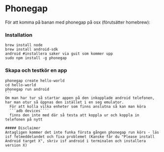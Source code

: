Phonegap
========  
För att komma på banan med phonegap på osx (förutsätter homebrew):  
### Installation
````
brew install node  
brew install android-sdk
android #installera saker via guit som kommer upp  
sudo npm install -g phonegap  
````
### Skapa och testkör en app  
````
phonegap create hello-world  
cd hello-world  
phonegap run android  
```
Om man har tur så startar appen på den inkopplade android telefonen, har man otur så öppnas den istället i en seg emulator. 
  För att kolla vilka enheter som finns anslutna så kan man köra  
  ```adb devices````
  finns den inte med där så testa att koppla ur och koppla in telefonen på nytt

##### Disclaimer  
Antagligen kommer det inte funka första gången phonegap run körs - läs isf felmeddelandet och fixa problemet (Kanske får du "Please install Android target X", skriv isf android i terminalen och installera version X)
